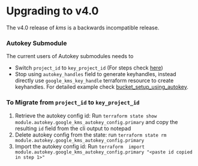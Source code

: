 # Upgrading to v4.0
The v4.0 release of *kms* is a backwards incompatible release.

### Autokey Submodule
The current users of Autokey submodules needs to
- Switch `project_id` to `key_project_id` (For steps check [here](#to-migrate-from-project_id-to-key_project_id))
- Stop using `autokey_handles` field to generate keyhandles, instead directly use `google_kms_key_handle` terraform resource to create keyhandles. For detailed example check [bucket_setup_using_autokey](../examples/bucket_setup_using_autokey/).


### To Migrate from `project_id` to `key_project_id`

1. Retrieve the autokey config id: Run `terraform state show module.autokey.google_kms_autokey_config.primary` and copy the resulting `id` field from the cli output to notepad
2. Delete autokey config from the state: run `terraform state rm module.autokey.google_kms_autokey_config.primary`
3. Import the autokey config id: Run `terraform  import  module.autokey.google_kms_autokey_config.primary "<paste id copied in step 1>"`

